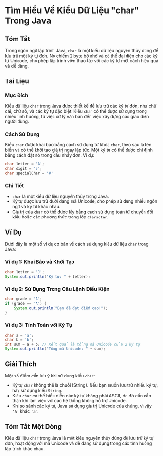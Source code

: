 <!--
Meta Description: # Tìm Hiểu Về Kiểu Dữ Liệu "char" Trong Java ## Tóm Tắt Trong ngôn ngữ lập trình Java, `char` là một kiểu dữ liệu nguyên thủy dùng để lưu trữ một ký t...
Meta Keywords: char, kiểu, trong, java, dụng
-->

# Tìm Hiểu Về Kiểu Dữ Liệu "char" Trong Java

## Tóm Tắt
Trong ngôn ngữ lập trình Java, `char` là một kiểu dữ liệu nguyên thủy dùng để lưu trữ một ký tự đơn. Nó chiếm 2 byte bộ nhớ và có thể đại diện cho các ký tự Unicode, cho phép lập trình viên thao tác với các ký tự một cách hiệu quả và dễ dàng.

## Tài Liệu
### Mục Đích
Kiểu dữ liệu `char` trong Java được thiết kế để lưu trữ các ký tự đơn, như chữ cái, chữ số, và các ký tự đặc biệt. Kiểu `char` có thể được sử dụng trong nhiều tình huống, từ việc xử lý văn bản đến việc xây dựng các giao diện người dùng.

### Cách Sử Dụng
Kiểu `char` được khai báo bằng cách sử dụng từ khóa `char`, theo sau là tên biến và có thể khởi tạo giá trị ngay lập tức. Một ký tự có thể được chỉ định bằng cách đặt nó trong dấu nháy đơn. Ví dụ:

```java
char letter = 'A';
char digit = '5';
char specialChar = '#';
```

### Chi Tiết
- `char` là một kiểu dữ liệu nguyên thủy trong Java.
- Ký tự được lưu trữ dưới dạng mã Unicode, cho phép sử dụng nhiều ngôn ngữ và ký tự khác nhau.
- Giá trị của `char` có thể được lấy bằng cách sử dụng toán tử chuyển đổi kiểu hoặc các phương thức trong lớp `Character`.

## Ví Dụ
Dưới đây là một số ví dụ cơ bản về cách sử dụng kiểu dữ liệu `char` trong Java:

### Ví dụ 1: Khai Báo và Khởi Tạo
```java
char letter = 'J';
System.out.println("Ký tự: " + letter);
```

### Ví dụ 2: Sử Dụng Trong Câu Lệnh Điều Kiện
```java
char grade = 'A';
if (grade == 'A') {
    System.out.println("Bạn đã đạt điểm cao!");
}
```

### Ví dụ 3: Tính Toán với Ký Tự
```java
char a = 'a';
char b = 'b';
int sum = a + b; // Kết quả là tổng mã Unicode của 2 ký tự
System.out.println("Tổng mã Unicode: " + sum);
```

## Giải Thích
Một số điểm cần lưu ý khi sử dụng kiểu `char`:
- Ký tự `char` không thể là chuỗi (String). Nếu bạn muốn lưu trữ nhiều ký tự, hãy sử dụng kiểu `String`.
- Kiểu `char` có thể biểu diễn các ký tự không phải ASCII, do đó cần cẩn thận khi làm việc với các hệ thống không hỗ trợ Unicode.
- Khi so sánh các ký tự, Java sử dụng giá trị Unicode của chúng, vì vậy `'A'` khác `'a'`.

## Tóm Tắt Một Dòng
Kiểu dữ liệu `char` trong Java là một kiểu nguyên thủy dùng để lưu trữ ký tự đơn, hoạt động với mã Unicode và dễ dàng sử dụng trong các tình huống lập trình khác nhau.